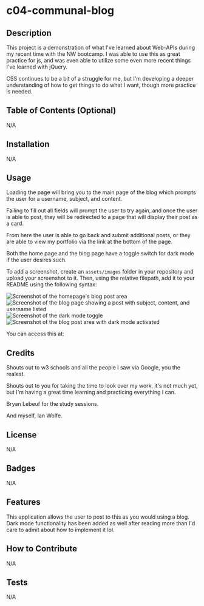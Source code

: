 # c04-communal-blog

## Description

This project is a demonstration of what I've learned about Web-APIs during my recent time with the NW bootcamp.
I was able to use this as great practice for js, and was even able to utilize some even more recent things I've learned with jQuery.

CSS continues to be a bit of a struggle for me, but I'm developing a deeper understanding of how to get things to do what I want,
though more practice is needed.

## Table of Contents (Optional)

N/A

## Installation

N/A

## Usage

Loading the page will bring you to the main page of the blog which prompts the user for a username, subject, and content.

Failing to fill out all fields will prompt the user to try again, and once the user is able to post, they will be redirected to a page that will display their post as a card.

From here the user is able to go back and submit additional posts, or they are able to view my portfolio via the link at the bottom of the page.

Both the home page and the blog page have a toggle switch for dark mode if the user desires such.

To add a screenshot, create an `assets/images` folder in your repository and upload your screenshot to it. Then, using the relative filepath, add it to your README using the following syntax:

![Screenshot of the homepage's blog post area](assets/images/screenshot.png)
![Screenshot of the blog page showing a post with subject, content, and username listed](assets/images/screenshot.png)
![Screenshot of the dark mode toggle](assets/images/screenshot.png)
![Screenshot of the blog post area with dark mode activated](assets/images/screenshot.png)

You can access this at: 

## Credits

Shouts out to w3 schools and all the people I saw via Google, you the realest.

Shouts out to you for taking the time to look over my work, it's not much yet, but I'm having a great time learning and practicing everything I can.

Bryan Lebeuf for the study sessions.

And myself, Ian Wolfe.

## License

N/A

## Badges

N/A

## Features

This application allows the user to post to this as you would using a blog. Dark mode functionality has been added as well after reading more than I'd care to admit about how to implement it lol.

## How to Contribute

N/A

## Tests

N/A